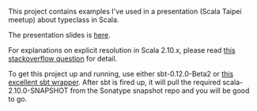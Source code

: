 This project contains examples I've used in a presentation (Scala Taipei meetup) about typeclass in Scala.

The presentation slides is [here](https://docs.google.com/presentation/d/16WwEFbawzecu10H4I5oSFutHS8HTEkvAabOuAcOX8bQ/edit).

For explanations on explicit resolution in Scala 2.10.x, please read [this stackoverflow question](http://stackoverflow.com/questions/10763511/implicit-resolution-in-scala-2-10-x-whats-going-on) for detail.

To get this project up and running, use either sbt-0.12.0-Beta2 or [this excellent sbt wrapper](https://github.com/paulp/sbt-extras).  After sbt is fired up, it will pull the required scala-2.10.0-SNAPSHOT from the Sonatype snapshot repo and you will be good to go.
